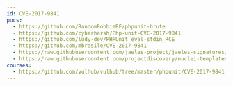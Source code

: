 ```yaml
---
id: CVE-2017-9841
pocs:
  - https://github.com/RandomRobbieBF/phpunit-brute
  - https://github.com/cyberharsh/Php-unit-CVE-2017-9841
  - https://github.com/ludy-dev/PHPUnit_eval-stdin_RCE
  - https://github.com/mbrasile/CVE-2017-9841
  - https://raw.githubusercontent.com/jaeles-project/jaeles-signatures/master/cves/phpunit-code-injection-cve-2017-9841.yaml
  - https://raw.githubusercontent.com/projectdiscovery/nuclei-templates/master/cves/CVE-2017-9841.yaml
courses:
  - https://github.com/vulhub/vulhub/tree/master/phpunit/CVE-2017-9841
---
```

